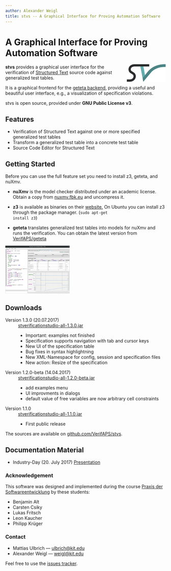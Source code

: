 ```yaml
---
author: Alexander Weigl
title: stvs -- A Graphical Interface for Proving Automation Software
---
```


# A Graphical Interface for Proving Automation Software

<img class="float-left" height="55em" align="right" src="logo.svg"/>


**stvs** provides a graphical user interface for the verification
of [Structured Text](http://en.wikipedia.org/StructuredText)</a> source code
against generalized test tables.


It is a graphical frontend for the [geteta backend](../geteta), providing
a useful and beautiful user interface, e.g., a visualization of specification
violations.


stvs is open source, provided under **GNU Public License v3**.

## Features

* Verification of Structured Text against one or more specified generalized test tables</li>
* Transform a generalized test table into a concrete test table</li>
* Source Code Editor for Structured Text</li>


## Getting Started

Before you can use the full feature set you need to install z3, geteta, and nuXmv.

* **nuXmv** is the model checker distributed under an
	academic license. Obtain a copy
	from <a href="https://es-static.fbk.eu/tools/nuxmv/index.php?n=Download.Download">nuxmv.fbk.eu</a>
	and uncompress it.

* **z3** is available as binaries on
	their <a href="https://github.com/Z3Prover/z3/releases">website.</a>
	On Ubuntu you can install z3 through the package manager.
	(<code>sudo apt-get install z3</code>)

* **geteta** translates generalized test tables into models for nuXmv and runs
	the verification. You can obtain the latest version from [VerifAPS/geteta](../geteta/#downloads)

<img class="float-right" width="40%" src="screenshot.png"/>


## Downloads

<dl>
  <dt>Version 1.3.0 (20.07.2017)</dt>
  <dd>
    <a href="stverificationstudio-all-1.3.0.jar">stverificationstudio-all-1.3.0.jar</a>
    <ul>
      <li>Important: examples not finished</li>
      <li>Specification supports navigation with tab and cursor keys</li>
      <li>New UI of the specification table</li>
      <li>Bug fixes in syntax highlightning</li>
      <li>New XML-Namespace for config, session and specification files</li>
      <li>New action: Resize of the specification </li>
    </ul>
  </dd>
  <dt>Version 1.2.0-beta (14.04.2017)</dt>
  <dd>
    <a href="stverppppppificationstudio-all-1.2.0-beta.jar">stverificationstudio-all-1.2.0-beta.jar</a>
    <ul>
      <li>add examples menu</li>
      <li>UI improvments in dialogs</li>
      <li>default value of free variables are now arbitrary cell constraints</li>
    </ul>
  </dd>
  <dt>Version 1.1.0</dt>
  <dd>
    <a href="stverificationstudio-all-1.1.0.jar">stverificationstudio-all-1.1.0.jar</a>
    <ul>
      <li>First public release</li>
    </ul>
  </dd>
</dl>

The sources are available
on <a href="https://github.com/VerifAPS/stvs">github.com/VerifAPS/stvs</a>.

## Documentation Material

* Industry-Day (20. July 2017) [Presentation](presentation.pdf)


### Acknowledgement

<p> This software was designed and implemented during the
  course <a href="/teaching/pse/201617/automation/"><emph>Praxis der
  Softwareentwicklung</emph></a> by these students:

  <ul>
    <li>Benjamin Alt</li>
    <li>Carsten Csiky</li>
    <li>Lukas Fritsch</li>
    <li>Leon Kaucher</li>
    <li>Philipp Krüger</li>
  </ul>
</p>

### Contact

* Mattias Ulbrich &mdash; ulbrich@kit.edu
* Alexander Weigl &mdash; weigl@kit.edu

Feel free to use the <a href="https://github.com/VerifAPS/stvs/issues">issues tracker</a>.

